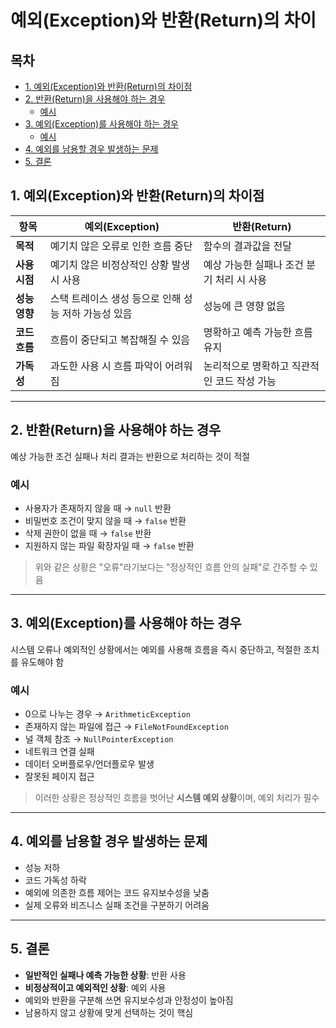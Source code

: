 # 예외(Exception)와 반환(Return)의 차이

## 목차
- [1. 예외(Exception)와 반환(Return)의 차이점](#1-예외exception와-반환return의-차이점)  
- [2. 반환(Return)을 사용해야 하는 경우](#2-반환return을-사용해야-하는-경우)
    - [예시](#예시)
- [3. 예외(Exception)를 사용해야 하는 경우](#3-예외exception를-사용해야-하는-경우)
    - [예시](#예시)
- [4. 예외를 남용할 경우 발생하는 문제](#4-예외를-남용할-경우-발생하는-문제)  
- [5. 결론](#5-결론)

## 1. 예외(Exception)와 반환(Return)의 차이점

| 항목        | 예외(Exception)                          | 반환(Return)                       |
| ----------- | ---------------------------------------- | ---------------------------------- |
| **목적**    | 예기치 않은 오류로 인한 흐름 중단              | 함수의 결과값을 전달                    |
| **사용 시점** | 예기치 않은 비정상적인 상황 발생 시 사용          | 예상 가능한 실패나 조건 분기 처리 시 사용     |
| **성능 영향** | 스택 트레이스 생성 등으로 인해 성능 저하 가능성 있음 | 성능에 큰 영향 없음                    |
| **코드 흐름** | 흐름이 중단되고 복잡해질 수 있음               | 명확하고 예측 가능한 흐름 유지            |
| **가독성**   | 과도한 사용 시 흐름 파악이 어려워짐             | 논리적으로 명확하고 직관적인 코드 작성 가능   |

---

## 2. 반환(Return)을 사용해야 하는 경우

예상 가능한 조건 실패나 처리 결과는 반환으로 처리하는 것이 적절

### 예시
- 사용자가 존재하지 않을 때 → `null` 반환
- 비밀번호 조건이 맞지 않을 때 → `false` 반환
- 삭제 권한이 없을 때 → `false` 반환
- 지원하지 않는 파일 확장자일 때 → `false` 반환

> 위와 같은 상황은 "오류"라기보다는 "정상적인 흐름 안의 실패"로 간주할 수 있음

---

## 3. 예외(Exception)를 사용해야 하는 경우

시스템 오류나 예외적인 상황에서는 예외를 사용해 흐름을 즉시 중단하고, 적절한 조치를 유도해야 함

### 예시
- 0으로 나누는 경우 → `ArithmeticException`
- 존재하지 않는 파일에 접근 → `FileNotFoundException`
- 널 객체 참조 → `NullPointerException`
- 네트워크 연결 실패
- 데이터 오버플로우/언더플로우 발생
- 잘못된 페이지 접근

> 이러한 상황은 정상적인 흐름을 벗어난 **시스템 예외 상황**이며, 예외 처리가 필수

---

## 4. 예외를 남용할 경우 발생하는 문제

- 성능 저하
- 코드 가독성 하락 
- 예외에 의존한 흐름 제어는 코드 유지보수성을 낮춤  
- 실제 오류와 비즈니스 실패 조건을 구분하기 어려움

---

## 5. 결론

- **일반적인 실패나 예측 가능한 상황**: 반환 사용  
- **비정상적이고 예외적인 상황**: 예외 사용  
- 예외와 반환을 구분해 쓰면 유지보수성과 안정성이 높아짐  
- 남용하지 않고 상황에 맞게 선택하는 것이 핵심
